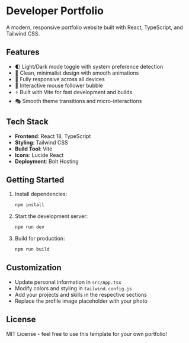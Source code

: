 # Developer Portfolio

A modern, responsive portfolio website built with React, TypeScript, and Tailwind CSS.

## Features

- 🌓 Light/Dark mode toggle with system preference detection
- 🎨 Clean, minimalist design with smooth animations
- 📱 Fully responsive across all devices
- 🎯 Interactive mouse follower bubble
- ⚡ Built with Vite for fast development and builds
- 🎭 Smooth theme transitions and micro-interactions

## Tech Stack

- **Frontend**: React 18, TypeScript
- **Styling**: Tailwind CSS
- **Build Tool**: Vite
- **Icons**: Lucide React
- **Deployment**: Bolt Hosting

## Getting Started

1. Install dependencies:
   ```bash
   npm install
   ```

2. Start the development server:
   ```bash
   npm run dev
   ```

3. Build for production:
   ```bash
   npm run build
   ```

## Customization

- Update personal information in `src/App.tsx`
- Modify colors and styling in `tailwind.config.js`
- Add your projects and skills in the respective sections
- Replace the profile image placeholder with your photo

## License

MIT License - feel free to use this template for your own portfolio!